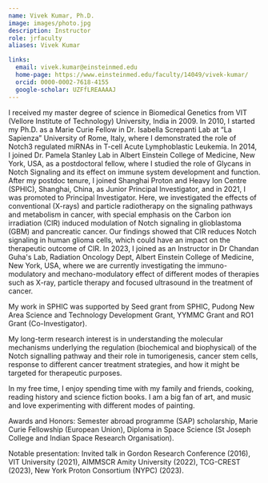 ```yaml
---
name: Vivek Kumar, Ph.D.
image: images/photo.jpg
description: Instructor
role: jrfaculty
aliases: Vivek Kumar

links:
  email: vivek.kumar@einsteinmed.edu
  home-page: https://www.einsteinmed.edu/faculty/14049/vivek-kumar/
  orcid: 0000-0002-7618-4155
  google-scholar: UZFfLREAAAAJ
---
```


I received my master degree of science in Biomedical Genetics from VIT (Vellore Institute of Technology) University, India in 2009. In 2010, I started my Ph.D. as a Marie Curie Fellow in Dr. Isabella Screpanti Lab at “La Sapienza” University of Rome, Italy, where I demonstrated the role of Notch3 regulated miRNAs in T-cell Acute Lymphoblastic Leukemia. In 2014, I joined Dr. Pamela Stanley Lab in Albert Einstein College of Medicine, New York, USA, as a postdoctoral fellow, where I studied the role of Glycans in Notch Signaling and its effect on immune system development and function. After my postdoc tenure, I joined Shanghai Proton and Heavy Ion Centre (SPHIC), Shanghai, China, as Junior Principal Investigator, and in 2021, I was promoted to Principal Investigator. Here, we investigated the effects of conventional (X-rays) and particle radiotherapy on the signaling pathways and metabolism in cancer, with special emphasis on the Carbon ion irradiation (CIR) induced modulation of Notch signaling in glioblastoma (GBM) and pancreatic cancer. Our findings showed that CIR reduces Notch signaling in human glioma cells, which could have an impact on the therapeutic outcome of CIR. In 2023, I joined as an Instructor in Dr Chandan Guha's Lab, Radiation Oncology Dept, Albert Einstein College of Medicine, New York, USA, where we are currently investigating the immuno-modulatory and mechano-modulatory effect of different modes of therapies such as X-ray, particle therapy and focused ultrasound in the treatment of cancer. 

My work in SPHIC was supported by Seed grant from SPHIC, Pudong New Area Science and Technology Development Grant, YYMMC Grant and RO1 Grant (Co-Investigator).

My long-term research interest is in understanding the molecular mechanisms underlying the regulation (biochemical and biophysical) of the Notch signalling pathway and their role in tumorigenesis, cancer stem cells, response to different cancer treatment strategies, and how it might be targeted for therapeutic purposes. 

In my free time, I enjoy spending time with my family and friends, cooking, reading history and science fiction books. I am a big fan of art, and music and love experimenting with different modes of painting.

Awards and Honors: Semester abroad programme (SAP) scholarship, Marie Curie Fellowship (European Union), Diploma in Space Science (St Joseph College and Indian Space Research Organisation).

Notable presentation: Invited talk in Gordon Research Conference (2016), VIT University (2021), AIMMSCR Amity University (2022), TCG-CREST (2023), New York Proton Consortium (NYPC) (2023).